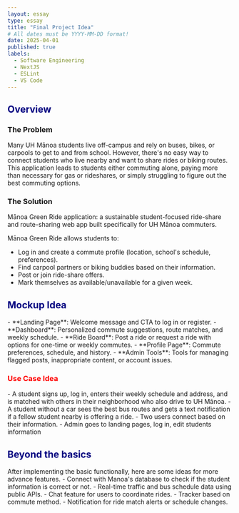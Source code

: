```yaml
---
layout: essay
type: essay
title: "Final Project Idea"
# All dates must be YYYY-MM-DD format!
date: 2025-04-01
published: true
labels:
  - Software Engineering
  - NextJS
  - ESLint
  - VS Code
---
```


<h2 style="Color:#000080">Overview</h2>
<h3>The Problem</h3>
Many UH Mānoa students live off-campus and rely on buses, bikes, or carpools to get to and from school. However, there's no easy way to connect students who live nearby and want to share rides or biking routes. This application leads to students either commuting alone, paying more than necessary for gas or rideshares, or simply struggling to figure out the best commuting options.

<h3>The Solution</h3>
Mānoa Green Ride application: a sustainable student-focused ride-share and route-sharing web app built specifically for UH Mānoa commuters.

Mānoa Green Ride allows students to:
- Log in and create a commute profile (location, school's schedule, preferences).
- Find carpool partners or biking buddies based on their information.
- Post or join ride-share offers.
- Mark themselves as available/unavailable for a given week.

<h2 style="Color:#000080">Mockup Idea</h2>
- **Landing Page**: Welcome message and CTA to log in or register.
- **Dashboard**: Personalized commute suggestions, route matches, and weekly schedule.
- **Ride Board**: Post a ride or request a ride with options for one-time or weekly commutes.
- **Profile Page**: Commute preferences, schedule, and history.
- **Admin Tools**: Tools for managing flagged posts, inappropriate content, or account issues.

<h3 style="Color: red">Use Case Idea</h3>
- A student signs up, log in, enters their weekly schedule and address, and is matched with others in their neighborhood who also drive to UH Mānoa.
- A student without a car sees the best bus routes and gets a text notification if a fellow student nearby is offering a ride.
- Two users connect based on their information.
- Admin goes to landing pages, log in, edit students information

<h2 style="Color:#000080">Beyond the basics</h2>
After implementing the basic functionally, here are some ideas for more advance features.
- Connect with Manoa's database to check if the student information is correct or not.
- Real-time traffic and bus schedule data using public APIs.
- Chat feature for users to coordinate rides.
- Tracker based on commute method.
- Notification for ride match alerts or schedule changes.
